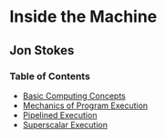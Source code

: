 # Inside the Machine
## Jon Stokes

### Table of Contents
* [Basic Computing Concepts](1_basic_computing_concepts.md)
* [Mechanics of Program Execution](2_mechanics_of_program_execution.md)
* [Pipelined Execution](3_pipelined_execution.md)
* [Superscalar Execution](4_superscalar_execution.md)